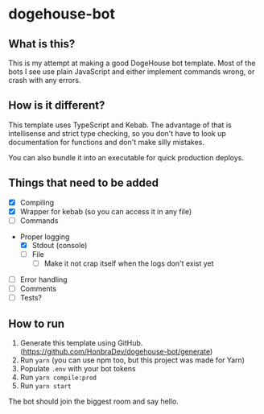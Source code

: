 # dogehouse-bot

## What is this?

This is my attempt at making a good DogeHouse bot template. Most of the bots I see use plain JavaScript and either implement commands wrong, or crash with any errors.

## How is it different?

This template uses TypeScript and Kebab. The advantage of that is intellisense and strict type checking, so you don't have to look up documentation for functions and don't make silly mistakes.

You can also bundle it into an executable for quick production deploys.

## Things that need to be added

- [x] Compiling
- [x] Wrapper for kebab (so you can access it in any file)
- [ ] Commands
- Proper logging
  - [x] Stdout (console)
  - [ ] File
    - [ ] Make it not crap itself when the logs don't exist yet
- [ ] Error handling
- [ ] Comments
- [ ] Tests?

## How to run

1. Generate this template using GitHub. (<https://github.com/HonbraDev/dogehouse-bot/generate>)
2. Run `yarn` (you can use npm too, but this project was made for Yarn)
3. Populate `.env` with your bot tokens
4. Run `yarn compile:prod`
5. Run `yarn start`

The bot should join the biggest room and say hello.